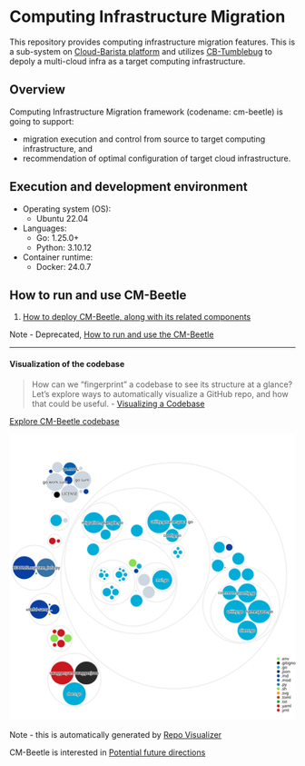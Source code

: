 # Computing Infrastructure Migration

This repository provides computing infrastructure migration features.
This is a sub-system on [Cloud-Barista platform](https://github.com/cloud-barista/docs)
and utilizes [CB-Tumblebug](https://github.com/cloud-barista/cb-tumblebug)
to depoly a multi-cloud infra as a target computing infrastructure.

## Overview

Computing Infrastructure Migration framework (codename: cm-beetle) is going to support:

- migration execution and control from source to target computing infrastructure, and
- recommendation of optimal configuration of target cloud infrastructure.

## Execution and development environment

- Operating system (OS):
  - Ubuntu 22.04
- Languages:
  - Go: 1.25.0+
  - Python: 3.10.12
- Container runtime:
  - Docker: 24.0.7

## How to run and use CM-Beetle

1. [How to deploy CM-Beetle, along with its related components](https://github.com/cloud-barista/cm-beetle/discussions/105)

Note - Deprecated, [How to run and use the CM-Beetle](https://github.com/cloud-barista/cm-beetle/discussions/73)

---

#### Visualization of the codebase

> How can we “fingerprint” a codebase to see its structure at a glance?
> Let’s explore ways to automatically visualize a GitHub repo,
> and how that could be useful. - [Visualizing a Codebase](https://githubnext.com/projects/repo-visualization/)

[Explore CM-Beetle codebase](https://mango-dune-07a8b7110.1.azurestaticapps.net/?repo=cloud-barista%2Fcm-beetle)

![Visualization of the codebase](./docs/diagrams/visualizing-the-codebase.svg)

Note - this is automatically generated by [Repo Visualizer](https://github.com/marketplace/actions/repo-visualizer)

CM-Beetle is interested in [Potential future directions](https://githubnext.com/projects/repo-visualization/#potential-future-directions)
